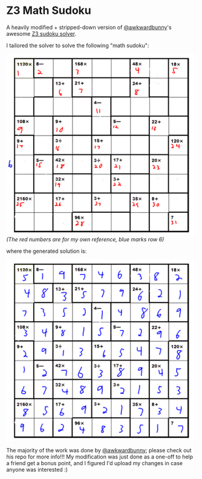 # Z3 Math Sudoku

A heavily modified + stripped-down version of [@awkwardbunny](https://github.com/awkwardbunny)'s awesome [Z3 sudoku solver](https://github.com/awkwardbunny/z3-sudoku).

I tailored the solver to solve the following "math sudoku":

![](./conditions.png)
*(The red numbers are for my own reference, blue marks row 6)*

where the generated solution is:

![](./solved.png)

The majority of the work was done by [@awkwardbunny](https://github.com/awkwardbunny); please check out his repo for more info!!!
My modification was just done as a one-off to help a friend get a bonus point, and I figured I'd upload my changes in case anyone was interested :)
